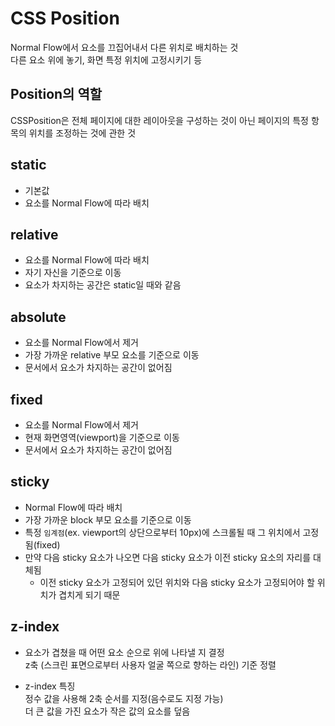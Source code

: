 # CSS Position

Normal Flow에서 요소를 끄집어내서 다른 위치로 배치하는 것\
다른 요소 위에 놓기, 화면 특정 위치에 고정시키기 등

## Position의 역할

CSSPosition은 전체 페이지에 대한 레이아웃을 구성하는 것이 아닌 페이지의 특정 항목의 위치를 조정하는 것에 관한 것

## static

- 기본값
- 요소를 Normal Flow에 따라 배치

## relative

- 요소를 Normal Flow에 따라 배치
- 자기 자신을 기준으로 이동
- 요소가 차지하는 공간은 static일 때와 같음

## absolute

- 요소를 Normal Flow에서 제거
- 가장 가까운 relative 부모 요소를 기준으로 이동
- 문서에서 요소가 차지하는 공간이 없어짐

## fixed

- 요소를 Normal Flow에서 제거
- 현재 화면영역(viewport)을 기준으로 이동
- 문서에서 요소가 차지하는 공간이 없어짐

## sticky

- Normal Flow에 따라 배치
- 가장 가까운 block 부모 요소를 기준으로 이동
- 특정 `임계점`(ex. viewport의 상단으로부터 10px)에 스크롤될 때 그 위치에서 고정됨(fixed)
- 만약 다음 sticky 요소가 나오면 다음 sticky 요소가 이전 sticky 요소의 자리를 대체됨
  - 이전 sticky 요소가 고정되어 있던 위치와 다음 sticky 요소가 고정되어야 할 위치가 겹치게 되기 때문

## z-index

- 요소가 겹쳤을 때 어떤 요소 순으로 위에 나타낼 지 결정\
  z축 (스크린 표면으로부터 사용자 얼굴 쪽으로 향하는 라인) 기준 정렬

- z-index 특징\
  정수 값을 사용해 2축 순서를 지정(음수로도 지정 가능)\
  더 큰 값을 가진 요소가 작은 값의 요소를 덮음
